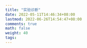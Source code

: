 ```yaml
---
title: "实验诊断"
date: 2022-05-11T14:46:34+08:00
lastmod: 2022-06-26T14:54:47+08:00
comments: true
math: false
weight: 40
tags:
---
```


